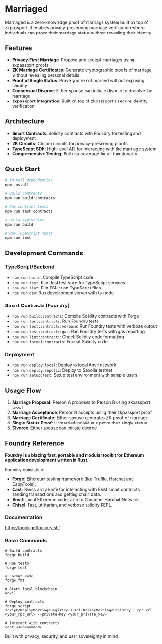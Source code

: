 # Marriaged

Marriaged is a zero-knowledge proof of marriage system built on top of zkpassport. It enables privacy-preserving marriage verification where individuals can prove their marriage status without revealing their identity.

## Features

- **Privacy-First Marriage**: Propose and accept marriages using zkpassport proofs
- **ZK Marriage Certificates**: Generate cryptographic proofs of marriage without revealing personal details
- **Proof of Single Status**: Prove you're not married without exposing identity
- **Consensual Divorce**: Either spouse can initiate divorce to dissolve the marriage
- **zkpassport Integration**: Built on top of zkpassport's secure identity verification

## Architecture

- **Smart Contracts**: Solidity contracts with Foundry for testing and deployment
- **ZK Circuits**: Circom circuits for privacy-preserving proofs
- **TypeScript SDK**: High-level API for interacting with the marriage system
- **Comprehensive Testing**: Full test coverage for all functionality

## Quick Start

```bash
# Install dependencies
npm install

# Build contracts
npm run build:contracts

# Run contract tests
npm run test:contracts

# Build TypeScript
npm run build

# Run TypeScript tests  
npm run test
```

## Development Commands

### TypeScript/Backend
- `npm run build`: Compile TypeScript code
- `npm run test`: Run Jest test suite for TypeScript services
- `npm run lint`: Run ESLint on TypeScript files
- `npm run dev`: Run development server with ts-node

### Smart Contracts (Foundry)
- `npm run build:contracts`: Compile Solidity contracts with Forge
- `npm run test:contracts`: Run Foundry tests
- `npm run test:contracts:verbose`: Run Foundry tests with verbose output
- `npm run test:contracts:gas`: Run Foundry tests with gas reporting
- `npm run lint:contracts`: Check Solidity code formatting
- `npm run format:contracts`: Format Solidity code

### Deployment
- `npm run deploy:local`: Deploy to local Anvil network
- `npm run deploy:sepolia`: Deploy to Sepolia testnet
- `npm run setup:test`: Setup test environment with sample users

## Usage Flow

1. **Marriage Proposal**: Person A proposes to Person B using zkpassport proof
2. **Marriage Acceptance**: Person B accepts using their zkpassport proof
3. **Marriage Certificate**: Either spouse generates ZK proof of marriage
4. **Single Status Proof**: Unmarried individuals prove their single status
5. **Divorce**: Either spouse can initiate divorce

## Foundry Reference

**Foundry is a blazing fast, portable and modular toolkit for Ethereum application development written in Rust.**

Foundry consists of:

-   **Forge**: Ethereum testing framework (like Truffle, Hardhat and DappTools).
-   **Cast**: Swiss army knife for interacting with EVM smart contracts, sending transactions and getting chain data.
-   **Anvil**: Local Ethereum node, akin to Ganache, Hardhat Network.
-   **Chisel**: Fast, utilitarian, and verbose solidity REPL.

### Documentation

https://book.getfoundry.sh/

### Basic Commands

```shell
# Build contracts
forge build

# Run tests
forge test

# Format code
forge fmt

# Start local blockchain
anvil

# Deploy contracts
forge script script/DeployMarriageRegistry.s.sol:DeployMarriageRegistry --rpc-url <your_rpc_url> --private-key <your_private_key>

# Interact with contracts
cast <subcommand>
```

Built with privacy, security, and user sovereignty in mind.